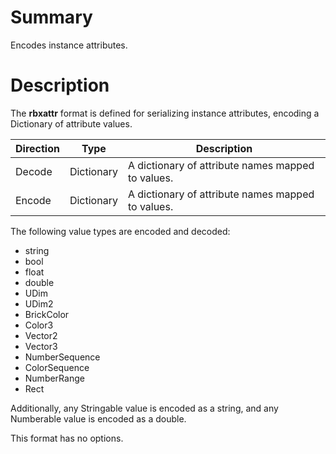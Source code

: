 # Summary
Encodes instance attributes.

# Description
The **rbxattr** format is defined for serializing instance attributes, encoding
a Dictionary of attribute values.

Direction | Type       | Description
----------|------------|------------
Decode    | Dictionary | A dictionary of attribute names mapped to values.
Encode    | Dictionary | A dictionary of attribute names mapped to values.

The following value types are encoded and decoded:
- string
- bool
- float
- double
- UDim
- UDim2
- BrickColor
- Color3
- Vector2
- Vector3
- NumberSequence
- ColorSequence
- NumberRange
- Rect

Additionally, any Stringable value is encoded as a string, and any Numberable
value is encoded as a double.

This format has no options.
